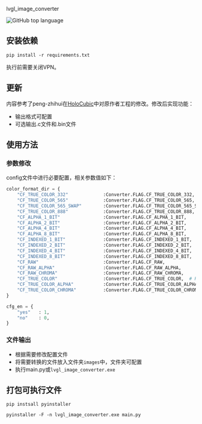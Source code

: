 lvgl_image_converter

![GitHub top language](https://img.shields.io/github/languages/top/W-Mai/lvgl_image_converter?style=for-the-badge)

## 安装依赖

```
pip install -r requirements.txt
```
执行前需要关闭VPN。

## 更新

内容参考了peng-zhihui在[HoloCubic](https://github.com/peng-zhihui/HoloCubic)中对原作者工程的修改。修改后实现功能：

* 输出格式可配置
* 可选输出.c文件和.bin文件

## 使用方法

### 参数修改

config文件中进行必要配置，相关参数值如下：

```python
color_format_dir = {
    "CF_TRUE_COLOR_332"             :Converter.FLAG.CF_TRUE_COLOR_332,  # Helper formats. Used internally
    "CF_TRUE_COLOR_565"             :Converter.FLAG.CF_TRUE_COLOR_565,
    "CF_TRUE_COLOR_565_SWAP"        :Converter.FLAG.CF_TRUE_COLOR_565_SWAP,
    "CF_TRUE_COLOR_888"             :Converter.FLAG.CF_TRUE_COLOR_888,
    "CF_ALPHA_1_BIT"                :Converter.FLAG.CF_ALPHA_1_BIT,
    "CF_ALPHA_2_BIT"                :Converter.FLAG.CF_ALPHA_2_BIT,
    "CF_ALPHA_4_BIT"                :Converter.FLAG.CF_ALPHA_4_BIT,
    "CF_ALPHA_8_BIT"                :Converter.FLAG.CF_ALPHA_8_BIT,
    "CF_INDEXED_1_BIT"              :Converter.FLAG.CF_INDEXED_1_BIT,
    "CF_INDEXED_2_BIT"              :Converter.FLAG.CF_INDEXED_2_BIT,
    "CF_INDEXED_4_BIT"              :Converter.FLAG.CF_INDEXED_4_BIT,
    "CF_INDEXED_8_BIT"              :Converter.FLAG.CF_INDEXED_8_BIT,
    "CF_RAW"                        :Converter.FLAG.CF_RAW,
    "CF_RAW_ALPHA"                  :Converter.FLAG.CF_RAW_ALPHA,
    "CF_RAW_CHROMA"                 :Converter.FLAG.CF_RAW_CHROMA,
    "CF_TRUE_COLOR"                 :Converter.FLAG.CF_TRUE_COLOR,  # Helper formats is C arrays contains all true color formats (using in "download")
    "CF_TRUE_COLOR_ALPHA"           :Converter.FLAG.CF_TRUE_COLOR_ALPHA,
    "CF_TRUE_COLOR_CHROMA"          :Converter.FLAG.CF_TRUE_COLOR_CHROMA,
}

cfg_en = {
    "yes"   : 1,
    "no"    : 0,
}
```

### 文件输出

* 根据需要修改配置文件
* 将需要转换的文件放入文件夹`images`中，文件夹可配置
* 执行main.py或`lvgl_image_converter.exe`

## 打包可执行文件

```
pip instsall pyinstaller
```

```
pyinstaller -F -n lvgl_image_converter.exe main.py
```
